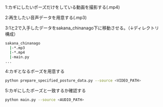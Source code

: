 1:カギにしたいポーズだけをしている動画を撮影する(.mp4)

2:再生したい音声データを用意する(.mp3)

3:1と2で入手したデータをsakana_chinanago下に移動させる。（↓ディレクトリ構成）
  ```bash
  sakana_chinanago
    |-*.mp3
    |-*.mp4
    |-main.py
  ...
  ```

4:カギとなるポーズを用意する
```bash
python prepare_specified_posture_data.py --source <VIDEO_PATH>
```

5:カギにしたポーズと一致するか確認する
```bash
python main.py --source <AUDIO_PATH>
```
